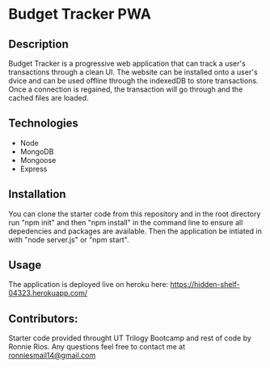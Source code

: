 # Budget Tracker PWA

## Description

Budget Tracker is a progressive web application that can track a user's transactions through a clean UI. The website can be installed onto a user's dvice and can be used offline through the indexedDB to store transactions. Once a connection is regained, the transaction will go through and the cached files are loaded.

## Technologies
* Node
* MongoDB
* Mongoose
* Express

## Installation
You can clone the starter code from this repository and in the root directory run "npm init" and then "npm install" in the command line to ensure all depedencies and packages are available. Then the application be intiated in with "node server.js" or "npm start".

## Usage
The application is deployed live on heroku here: https://hidden-shelf-04323.herokuapp.com/

## Contributors:
Starter code provided throught UT Trilogy Bootcamp and rest of code by Ronnie Rios. Any questions feel free to contact me at ronniesmail14@gmail.com